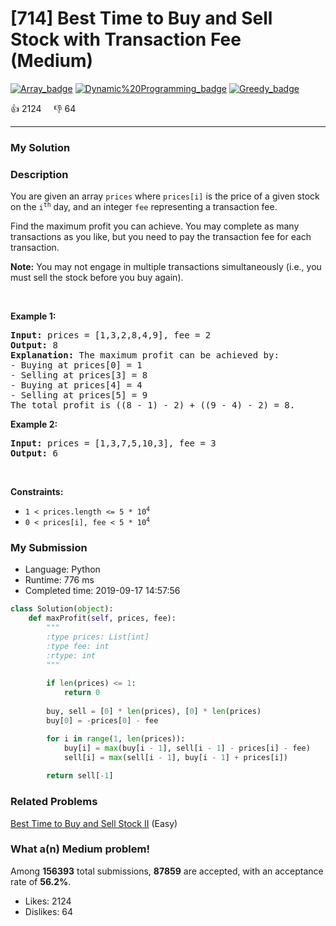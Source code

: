 # [714] Best Time to Buy and Sell Stock with Transaction Fee (Medium)

[![Array_badge](https://img.shields.io/badge/topic-Array-green.svg)](https://leetcode.com/problems/best-time-to-buy-and-sell-stock-with-transaction-fee/)  [![Dynamic%20Programming_badge](https://img.shields.io/badge/topic-Dynamic%20Programming-green.svg)](https://leetcode.com/problems/best-time-to-buy-and-sell-stock-with-transaction-fee/)  [![Greedy_badge](https://img.shields.io/badge/topic-Greedy-green.svg)](https://leetcode.com/problems/best-time-to-buy-and-sell-stock-with-transaction-fee/) 

:+1: 2124 &nbsp; &nbsp; :thumbsdown: 64

---

### My Solution


### Description
<p>You are given an array <code>prices</code> where <code>prices[i]</code> is the price of a given stock on the <code>i<sup>th</sup></code> day, and an integer <code>fee</code> representing a transaction fee.</p>

<p>Find the maximum profit you can achieve. You may complete as many transactions as you like, but you need to pay the transaction fee for each transaction.</p>

<p><strong>Note:</strong> You may not engage in multiple transactions simultaneously (i.e., you must sell the stock before you buy again).</p>

<p>&nbsp;</p>
<p><strong>Example 1:</strong></p>

<pre>
<strong>Input:</strong> prices = [1,3,2,8,4,9], fee = 2
<strong>Output:</strong> 8
<strong>Explanation:</strong> The maximum profit can be achieved by:
- Buying at prices[0] = 1
- Selling at prices[3] = 8
- Buying at prices[4] = 4
- Selling at prices[5] = 9
The total profit is ((8 - 1) - 2) + ((9 - 4) - 2) = 8.
</pre>

<p><strong>Example 2:</strong></p>

<pre>
<strong>Input:</strong> prices = [1,3,7,5,10,3], fee = 3
<strong>Output:</strong> 6
</pre>

<p>&nbsp;</p>
<p><strong>Constraints:</strong></p>

<ul>
	<li><code>1 &lt; prices.length &lt;= 5 * 10<sup>4</sup></code></li>
	<li><code>0 &lt; prices[i], fee &lt; 5 * 10<sup>4</sup></code></li>
</ul>



### My Submission

- Language: Python
- Runtime: 776 ms
- Completed time: 2019-09-17 14:57:56

```Python
class Solution(object):
    def maxProfit(self, prices, fee):
        """
        :type prices: List[int]
        :type fee: int
        :rtype: int
        """
        
        if len(prices) <= 1:
            return 0
        
        buy, sell = [0] * len(prices), [0] * len(prices)
        buy[0] = -prices[0] - fee

        for i in range(1, len(prices)):
            buy[i] = max(buy[i - 1], sell[i - 1] - prices[i] - fee)
            sell[i] = max(sell[i - 1], buy[i - 1] + prices[i])
            
        return sell[-1]
```


### Related Problems
[Best Time to Buy and Sell Stock II](https://leetcode.com/problems/best-time-to-buy-and-sell-stock-ii/) (Easy) <br>



### What a(n) Medium problem!
Among **156393** total submissions, **87859** are accepted, with an acceptance rate of **56.2%**. <br>

- Likes: 2124
- Dislikes: 64

